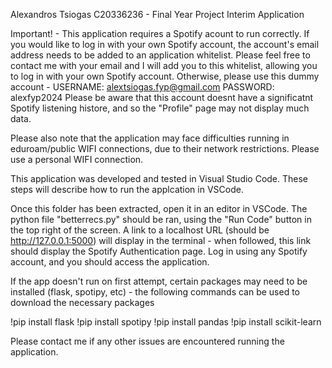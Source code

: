 Alexandros Tsiogas C20336236 - Final Year Project Interim Application

Important! - This application requires a Spotify acount to run correctly.
If you would like to log in with your own Spotify account, the account's email address needs to be added to 
an application whitelist. Please feel free to contact me with your email and
I will add you to this whitelist, allowing you to log in with your own Spotify account.
Otherwise, please use this dummy account - USERNAME: alextsiogas.fyp@gmail.com   PASSWORD: alexfyp2024
Please be aware that this account doesnt have a significatnt Spotify listening histore, and so the "Profile" page
may not display much data.

Please also note that the application may face difficulties running in eduroam/public WIFI connections,
due to their network restrictions. Please use a personal WIFI connection.

This application was developed and tested in Visual Studio Code. These steps will describe how to run
the applcation in VSCode.

Once this folder has been extracted, open it in an editor in VSCode. The python file "betterrecs.py" 
should be ran, using the "Run Code" button in the top right of the screen. A link to a localhost URL (should be http://127.0.0.1:5000)
will display in the terminal - when followed, this link should display the Spotify Authentication page.
Log in using any Spotify account, and you should access the application.

If the app doesn't run on first attempt, certain packages may need to be installed
(flask, spotipy, etc) - the following commands can be used to download the necessary packages

!pip install flask
!pip install spotipy
!pip install pandas
!pip install scikit-learn

Please contact me if any other issues are encountered running the application.

